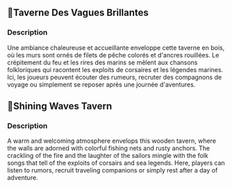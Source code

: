 ## 📍Taverne Des Vagues Brillantes

### Description

Une ambiance chaleureuse et accueillante enveloppe cette taverne en bois, où les murs sont ornés de filets de pêche colorés et d'ancres rouillées. Le crépitement du feu et les rires des marins se mêlent aux chansons folkloriques qui racontent les exploits de corsaires et les légendes marines. Ici, les joueurs peuvent écouter des rumeurs, recruter des compagnons de voyage ou simplement se reposer après une journée d'aventures.

## 📍Shining Waves Tavern

### Description

A warm and welcoming atmosphere envelops this wooden tavern, where the walls are adorned with colorful fishing nets and rusty anchors. The crackling of the fire and the laughter of the sailors mingle with the folk songs that tell of the exploits of corsairs and sea legends. Here, players can listen to rumors, recruit traveling companions or simply rest after a day of adventure.

